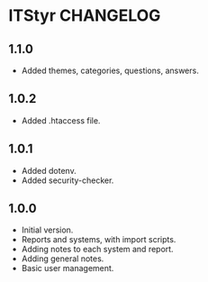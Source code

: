# ITStyr CHANGELOG

## 1.1.0
* Added themes, categories, questions, answers.

## 1.0.2
* Added .htaccess file.

## 1.0.1
* Added dotenv.
* Added security-checker.

## 1.0.0
* Initial version.
* Reports and systems, with import scripts.
* Adding notes to each system and report.
* Adding general notes.
* Basic user management.

